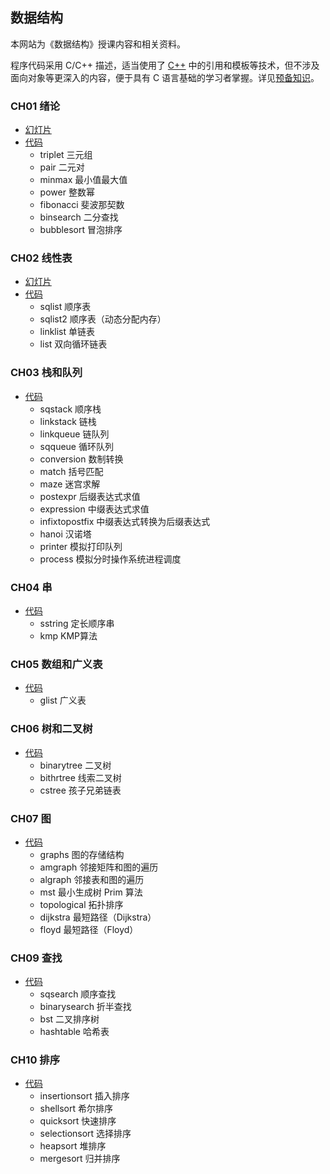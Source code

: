 ## 数据结构

本网站为《数据结构》授课内容和相关资料。

程序代码采用 C/C++ 描述，适当使用了 [C++](http://en.cppreference.com/w/cpp) 中的引用和模板等技术，但不涉及面向对象等更深入的内容，便于具有 C 语言基础的学习者掌握。详见[预备知识](books/cpp-tutorial.pdf)。

### CH01 绪论

- [幻灯片](slides/ch01.pdf)
- [代码](src/ch01/)
    - triplet 三元组
    - pair 二元对
    - minmax 最小值最大值
    - power 整数幂
    - fibonacci 斐波那契数
    - binsearch 二分查找
    - bubblesort 冒泡排序

### CH02 线性表

- [幻灯片](slides/ch02.pdf)
- [代码](src/ch02/)
    - sqlist 顺序表
    - sqlist2 顺序表（动态分配内存）
    - linklist 单链表
    - list 双向循环链表

### CH03 栈和队列

- [代码](src/ch03)
    - sqstack 顺序栈
    - linkstack 链栈
    - linkqueue 链队列
    - sqqueue 循环队列
    - conversion 数制转换
    - match 括号匹配
    - maze 迷宫求解
    - postexpr 后缀表达式求值
    - expression 中缀表达式求值
    - infixtopostfix 中缀表达式转换为后缀表达式
    - hanoi 汉诺塔
    - printer 模拟打印队列
    - process 模拟分时操作系统进程调度

### CH04 串

- [代码](src/ch04)
    - sstring 定长顺序串
    - kmp KMP算法

### CH05 数组和广义表

- [代码](src/ch05)
    - glist 广义表

### CH06 树和二叉树

- [代码](src/ch06)
    - binarytree 二叉树
    - bithrtree 线索二叉树
    - cstree 孩子兄弟链表

### CH07 图

- [代码](src/ch07)
    - graphs 图的存储结构
    - amgraph 邻接矩阵和图的遍历
    - algraph 邻接表和图的遍历
    - mst 最小生成树 Prim 算法
    - topological 拓扑排序
    - dijkstra 最短路径（Dijkstra）
    - floyd 最短路径（Floyd）

### CH09 查找

- [代码](src/ch09)
    - sqsearch 顺序查找
    - binarysearch 折半查找
    - bst 二叉排序树
    - hashtable 哈希表

### CH10 排序

- [代码](src/ch10)
    - insertionsort 插入排序
    - shellsort 希尔排序
    - quicksort 快速排序
    - selectionsort 选择排序
    - heapsort 堆排序
    - mergesort 归并排序
